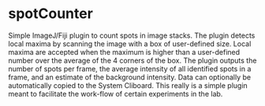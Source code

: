 # spotCounter
Simple ImageJ/Fiji plugin to count spots in image stacks.  The plugin detects local maxima by scanning the image 
with a box of user-defined size.  Local maxima are accepted when the maximum is higher than a user-defined number
over the average of the 4 corners of the box.  The plugin outputs the number of spots per frame, the average 
intensity of all identified spots in a frame, and an estimate of the background intensity.  Data can optionally
be automatically copied to the System Cliboard.  This really is a simple plugin meant to facilitate the work-flow
of certain experiments in the lab.
